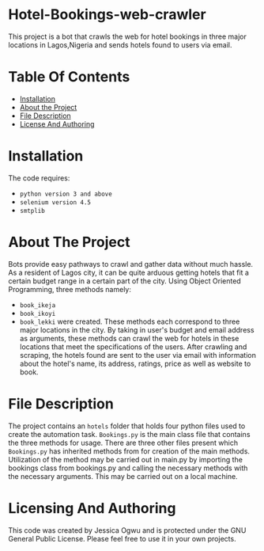 # Hotel-Bookings-web-crawler
This project is a bot that crawls the web for hotel bookings in three major locations in Lagos,Nigeria and sends hotels found to users via email.

# Table Of Contents
* [Installation](https://github.com/Jess607/Hotel-Bookings-web-crawler#installation)
* [About the Project](https://github.com/Jess607/Hotel-Bookings-web-crawler#about-the-project)
* [File Description](https://github.com/Jess607/Hotel-Bookings-web-crawler#file-description)
* [License And Authoring](https://github.com/Jess607/Hotel-Bookings-web-crawler#licensing-and-authoring)

# Installation 
The code requires:
 * `python version 3 and above`
 * `selenium version 4.5`
 * `smtplib`

# About The Project 
Bots provide easy pathways to crawl and gather data without much hassle. As a resident of Lagos city, it can be quite arduous getting hotels that fit a certain budget range in a certain part of the city. Using Object Oriented Programming, three methods namely:
* `book_ikeja`
* `book_ikoyi`
* `book_lekki` were created.
These methods each correspond to three major locations in the city. By taking in user's budget and email address as arguments, these methods can crawl the web for hotels in these locations that meet the specifications of the users. 
After crawling and scraping, the hotels found are sent to the user via email  with information about the hotel's name, its address, ratings, price as well as website to book.


# File Description 
The project contains an `hotels` folder that holds four python files used to create the automation task. `Bookings.py` is the main class file that contains the three methods for usage. There are three other files present which `Bookings.py` has inherited methods from for creation of the main methods. 
Utilization of the method may be carried out in main.py by importing the bookings class from bookings.py and calling the necessary methods with the necessary arguments. This may be carried out on a local machine.

# Licensing And Authoring
This code was created by Jessica Ogwu and is protected under the GNU General Public License. Please feel free to use it in your own projects.